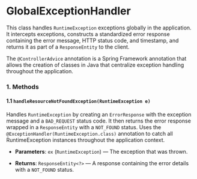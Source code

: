 # GlobalExceptionHandler

This class handles `RuntimeException` exceptions globally in the application. It intercepts exceptions, constructs a standardized error response containing the error message, HTTP status code, and timestamp, and returns it as part of a `ResponseEntity` to the client.

The `@ControllerAdvice` annotation is a Spring Framework annotation that allows the creation of classes in Java that centralize exception handling throughout the application.

### 1. Methods

#### 1.1 `handleResourceNotFoundException(RuntimeException e)`
Handles `RuntimeException` by creating an `ErrorResponse` with the exception message and a `BAD_REQUEST` status code. It then returns the error response wrapped in a `ResponseEntity` with a `NOT_FOUND` status. Uses the `@ExceptionHandler(RuntimeException.class)` annotation to catch all RuntimeException instances throughout the application context.

- **Parameters**:
  `ex` (`RuntimeException`) — The exception that was thrown.

- **Returns**:
  `ResponseEntity<?>` — A response containing the error details with a `NOT_FOUND` status.